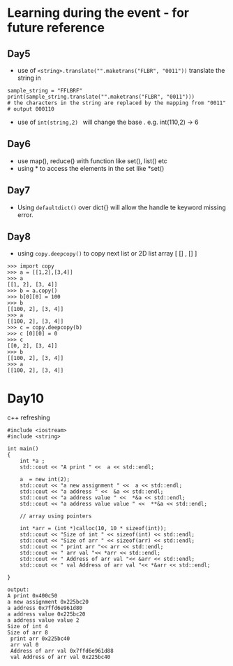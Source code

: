 # Learning during the event - for future reference

## Day5

* use of `<string>.translate("".maketrans("FLBR", "0011"))` translate the string in

```
sample_string = "FFLBRF"
print(sample_string.translate("".maketrans("FLBR", "0011")))
# the characters in the string are replaced by the mapping from "0011"
# output 000110
```

* use of  `int(string,2) ` will change the base . e.g. int(110,2) -> 6

 ## Day6

 * use map(), reduce() with function like set(), list() etc
 * using * to access the elements in the set like *set()   


## Day7

* Using `defaultdict()` over dict{} will allow the handle te keyword missing error.

## Day8

* using `copy.deepcopy()` to copy next list or 2D list array [ [] , [] ]
```
>>> import copy
>>> a = [[1,2],[3,4]]
>>> a
[[1, 2], [3, 4]]
>>> b = a.copy()
>>> b[0][0] = 100
>>> b      
[[100, 2], [3, 4]]
>>> a
[[100, 2], [3, 4]]
>>> c = copy.deepcopy(b)
>>> c [0][0] = 0
>>> c
[[0, 2], [3, 4]]
>>> b
[[100, 2], [3, 4]]
>>> a
[[100, 2], [3, 4]]
```

# Day10

c++ refreshing

```
#include <iostream>
#include <string>

int main()
{
    int *a ;
    std::cout << "A print " <<  a << std::endl;
    
    a  = new int(2);
    std::cout << "a new assignment " <<  a << std::endl;
    std::cout << "a address " <<  &a << std::endl;
    std::cout << "a address value " <<  *&a << std::endl;
    std::cout << "a address value value " <<  **&a << std::endl;
    
    // array using pointers
    
    int *arr = (int *)calloc(10, 10 * sizeof(int));
    std::cout << "Size of int " << sizeof(int) << std::endl; 
    std::cout << "Size of arr " << sizeof(arr) << std::endl; 
    std::cout << " print arr "<< arr << std::endl; 
    std::cout << " arr val "<< *arr << std::endl;
    std::cout << " Address of arr val "<< &arr << std::endl; 
    std::cout << " val Address of arr val "<< *&arr << std::endl;
    
}

output:
A print 0x400c50
a new assignment 0x225bc20
a address 0x7ffd6e961d80
a address value 0x225bc20
a address value value 2
Size of int 4
Size of arr 8
 print arr 0x225bc40
 arr val 0
 Address of arr val 0x7ffd6e961d88
 val Address of arr val 0x225bc40
```